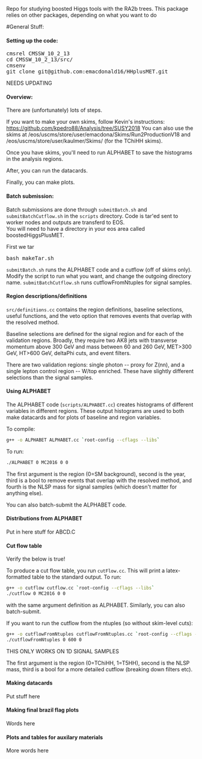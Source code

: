 Repo for studying boosted Higgs tools with the RA2b trees.  This package relies on other packages,
depending on what you want to do

#General Stuff:

#### Setting up the code:
<pre>
cmsrel CMSSW_10_2_13
cd CMSSW_10_2_13/src/
cmsenv
git clone git@github.com:emacdonald16/HHplusMET.git
</pre>

NEEDS UPDATING

#### Overview:
There are (unfortunately) lots of steps.

If you want to make your own skims, follow Kevin's instructions: https://github.com/kpedro88/Analysis/tree/SUSY2018
You can also use the skims at /eos/uscms/store/user/emacdona/Skims/Run2ProductionV18 and /eos/uscms/store/user/kaulmer/Skims/ (for the TChiHH skims).

Once you have skims, you'll need to run ALPHABET to save the histograms in the analysis regions.

After, you can run the datacards.

Finally, you can make plots.


#### Batch submission:

Batch submissions are done through `submitBatch.sh` and `submitBatchCutflow.sh` in the `scripts` directory.  Code is tar'ed sent to worker nodes and outputs are transferd to EOS.  
You will need to have a directory in your eos area called boostedHiggsPlusMET.

First we tar
<pre>
bash makeTar.sh        
</pre>

`submitBatch.sh` runs the ALPHABET code and a cutflow (off of skims only). Modify the script to run what you want, and change the outgoing directory name.
`submitBatchCutflow.sh` runs cutflowFromNtuples for signal samples.

#### Region descriptions/definitions
`src/definitions.cc` contains the region definitions, baseline selections, useful functions, and the veto option that removes events that overlap with the resolved method.

Baseline selections are defined for the signal region and for each of the validation regions. Broadly, they require two AK8 jets with transverse momentum above 300 GeV and mass between 60 and 260 GeV, MET>300 GeV, HT>600 GeV, deltaPhi cuts, and event filters.  

There are two validation regions: single photon -- proxy for Z(nn), and a single lepton control region -- W/top enriched. These have slightly different selections than the signal samples.

#### Using ALPHABET

The ALPHABET code (`scripts/ALPHABET.cc`) creates histograms of different variables in different regions. These output histograms are used to both
make datacards and for plots of baseline and region variables.

To compile:

``` bash
g++ -o ALPHABET ALPHABET.cc `root-config --cflags --libs`
```

To run:
``` bash
./ALPHABET 0 MC2016 0 0
```

The first argument is the region (0=SM background), second is the year, third is a bool to remove events that overlap with the resolved method, and fourth is the NLSP mass for signal
samples (which doesn't matter for anything else).

You can also batch-submit the ALPHABET code.

#### Distributions from ALPHABET

Put in here stuff for ABCD.C


#### Cut flow table

Verify the below is true!

To produce a cut flow table, you run `cutFlow.cc`.  This will print a latex-formatted table to the standard output.  To run:

```bash
g++ -o cutflow cutflow.cc `root-config --cflags --libs`
./cutflow 0 MC2016 0 0
```
with the same argument definition as ALPHABET. Similarly, you can also batch-submit.

If you want to run the cutflow from the ntuples (so without skim-level cuts):
```bash
g++ -o cutflowFromNtuples cutflowFromNtuples.cc `root-config --cflags --libs`
./cutflowFromNtuples 0 600 0
```
THIS ONLY WORKS ON 1D SIGNAL SAMPLES

The first argument is the region (0=TChiHH, 1=T5HH), second is the NLSP mass, third is a bool for a more detailed cutflow (breaking down filters etc).

#### Making datacards

Put stuff here



#### Making final brazil flag plots

Words here



#### Plots and tables for auxilary materials

More words here
